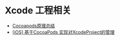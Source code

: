 # Xcode 工程相关  


+ [Cocoapods原理总结](https://www.jianshu.com/p/ec849b2ade11)
+ [[iOS] 基于CocoaPods 实现对XcodeProject的管理](https://www.jianshu.com/p/0bf291de94f7)
